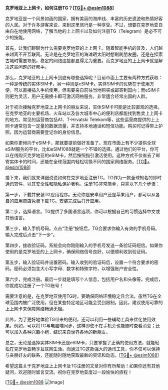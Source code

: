 **克罗地亚上上网卡，如何注册TG？[[TG💪+ @esim1088](https://t.me/s/esim1088)]**

克罗地亚是一个风景如画的国家，拥有美丽的海岸线、丰富的历史遗迹和热情好客的人民。对于许多游客来说，来到这里旅行是一种享受。不过，想要在克罗地亚自由自在地使用网络，了解当地的上上网卡以及如何注册TG（Telegram）是必不可少的技能。

首先，让我们聊聊为什么需要克罗地亚的上上网卡。随着智能手机的普及，人们越来越离不开互联网。无论是在克罗地亚的海滩晒太阳时想刷刷朋友圈，还是在探索古城时需要导航，稳定的网络连接都显得尤为重要。而克罗地亚的上上网卡就是解决这些问题的好帮手。

那么，克罗地亚的上上网卡到底有哪些选择呢？目前市面上主要有两种方式获取：一种是传统的实体SIM卡，另一种则是eSIM卡。实体SIM卡的优势在于使用方便，可以直接插入手机使用，但需要亲自前往当地购买或邮寄到国内；而eSIM卡则更为灵活，用户无需换卡即可激活网络服务，非常适合经常出国的人群。

对于初次接触克罗地亚上上网卡的朋友来说，实体SIM卡可能是比较直观的选择。在克罗地亚的主要机场、火车站以及各大城市中心的便利店都能找到售卖上上网卡的地方。常见的运营商包括A1、T-Hrvatski Telekom等，这些运营商提供的上上网卡通常包含一定量的数据流量，并支持本地通话和短信功能。购买时记得带上护照，因为运营商需要登记你的身份信息。

如果你更倾向于eSIM卡，那就要提前做好准备了。现在市面上有不少提供全球eSIM服务的平台，比如eSIM1088就是一个不错的选择。通过他们的平台，你可以在线购买克罗地亚的eSIM卡，然后按照指引激活使用。这种方式不仅省去了邮寄实体卡的时间，还能在全球范围内轻松切换不同的国家网络服务。[[TG💪+ @esim1088](https://t.me/s/esim1088)]

接下来，我们就来详细说说如何在克罗地亚注册TG。TG作为一款全球知名的即时通讯软件，以其安全性和隐私保护著称。注册TG非常简单，只需以下几个步骤：

第一步，下载并安装TG应用程序。无论你是安卓用户还是苹果用户，都可以从各自的应用商店免费下载TG。安装完成后打开应用。

第二步，选择语言。TG提供了多国语言选项，你可以根据自己的习惯选择中文或其他语言。

第三步，输入手机号码。点击“注册”按钮后，TG会要求你输入有效的手机号码。输入完成后点击“下一步”。

第四步，接收验证码。系统会向你刚刚输入的手机号发送一条验证码短信。如果你使用的是克罗地亚的上上网卡，确保网络信号良好，以便顺利收到验证码。

第五步，输入验证码并设置密码。输入收到的验证码后，设置一个符合要求的密码。密码必须包含大小写字母、数字和特殊字符，以增强账户安全性。

第六步，完成注册。最后一步就是填写个人信息，包括用户名和头像等。完成后，你就成功注册了一个TG账号！

需要注意的是，在克罗地亚使用TG时，要确保网络环境稳定且合法。虽然TG在全球范围内被广泛使用，但在某些特定地区可能会受到限制。因此，建议使用可靠的上上网卡来保障网络畅通无阻。

此外，为了更好地体验TG带来的便利，还可以利用一些辅助工具来优化使用效果。例如，可以将TG与电脑端同步，这样即使不在手机旁也能随时查看消息；还可以加入各种兴趣小组，结识来自世界各地的新朋友。

总之，无论是选择实体SIM卡还是eSIM卡，只要掌握了正确的使用方法，就能轻松在克罗地亚畅享互联网生活。而通过TG这款强大的通讯工具，你不仅可以保持与亲朋好友的联系，还能随时随地获取最新的资讯和动态。[[TG💪+ @esim1088](https://t.me/s/esim1088)]

希望这篇关于克罗地亚上上网卡及TG注册的文章对你有所帮助！如果你还有其他疑问，欢迎随时留言交流。祝你在克罗地亚度过一段愉快的旅程！

[[TG💪+ @esim1088](https://t.me/s/esim1088) ![Image](https://i.postimg.cc/4NQfJmqS/Snipaste-2025-05-13-00-14-12.png)]